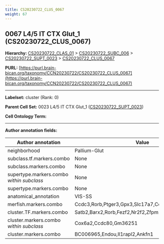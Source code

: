 ```yaml
---
title: CS20230722_CLUS_0067
weight: 67
---
```

## 0067 L4/5 IT CTX Glut_1 (CS20230722_CLUS_0067)
<b>Hierarchy: </b>
[CS20230722_CLAS_01](../CS20230722_CLAS_01) >
[CS20230722_SUBC_006](../CS20230722_SUBC_006) >
[CS20230722_SUPT_0023](../CS20230722_SUPT_0023) >
[CS20230722_CLUS_0067](../CS20230722_CLUS_0067)

**PURL:** [https://purl.brain-bican.org/taxonomy/CCN20230722/CS20230722_CLUS_0067](https://purl.brain-bican.org/taxonomy/CCN20230722/CS20230722_CLUS_0067)

---


**Labelset:** cluster (Rank: 0)

**Parent Cell Set:** 0023 L4/5 IT CTX Glut_1 ([CS20230722_SUPT_0023](../CS20230722_SUPT_0023))



**Cell Ontology Term:** 

[MARKER GENES.]: #


---

[TRANSFERRED ANNOTATIONS.]: #


[AUTHOR ANNOTATION FIELDS.]: #


**Author annotation fields:**

| Author annotation | Value |
|-------------------|-------|
|neighborhood|Pallium-Glut|
|subclass.tf.markers.combo|None|
|subclass.markers.combo|None|
|supertype.markers.combo _within subclass_|None|
|supertype.markers.combo|None|
|anatomical_annotation|VIS-SS|
|merfish.markers.combo|Ccdc3,Rorb,Ptger3,Gpx3,Slc17a7,Col8a1,Ankfn1,Slc30a3|
|cluster.TF.markers.combo|Satb2,Barx2,Rorb,Fezf2,Nr2f2,Zfpm2|
|cluster.markers.combo _within subclass_|Cox6a2,Ccdc80,Gm36251|
|cluster.markers.combo|BC006965,Endou,Il1rapl2,Ankfn1|
